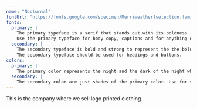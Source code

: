 ```yaml
---
name: "Nocturnal"
fontUrl: "https://fonts.google.com/specimen/Merriweather?selection.family=Merriweather|Roboto"
fonts:
  primary: |
    The primary typeface is a serif that stands out with its boldness
    Use the primary typeface for body copy, captions and for anything default.
  secondary: |
    The secondary typeface is bold and strong to represent the the boldness of the night.
    The secondary typeface should be used for headings and buttons.
colors:
  primary: |
    The primary color represents the night and the dark of the night where nocturnal creatures reside. Use it for headers and footers.
  secondary: |
    The secondary color are just shades of the primary color. Use for sub headers and buttons.
---
```


This is the company where we sell logo printed clothing.
